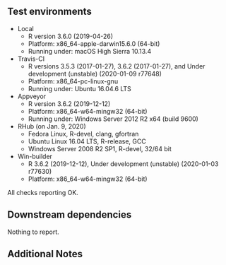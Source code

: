 ## Test environments
* Local 
	* R version 3.6.0 (2019-04-26)
	* Platform: x86_64-apple-darwin15.6.0 (64-bit)
	* Running under: macOS High Sierra 10.13.4
* Travis-CI
	* R versions 3.5.3 (2017-01-27), 3.6.2 (2017-01-27), and Under development (unstable) (2020-01-09 r77648)
	* Platform: x86_64-pc-linux-gnu
	* Running under: Ubuntu 16.04.6 LTS
* Appveyor
	* R version 3.6.2 (2019-12-12)
	* Platform: x86_64-w64-mingw32 (64-bit)
	* Running under: Windows Server 2012 R2 x64 (build 9600)
* RHub (on Jan. 9, 2020)
	* Fedora Linux, R-devel, clang, gfortran
	* Ubuntu Linux 16.04 LTS, R-release, GCC
	* Windows Server 2008 R2 SP1, R-devel, 32/64 bit
* Win-builder
	* R 3.6.2 (2019-12-12), Under development (unstable) (2020-01-03 r77630) 
	* Platform: x86_64-w64-mingw32 (64-bit) 

All checks reporting OK. 

## Downstream dependencies
Nothing to report.

## Additional Notes
